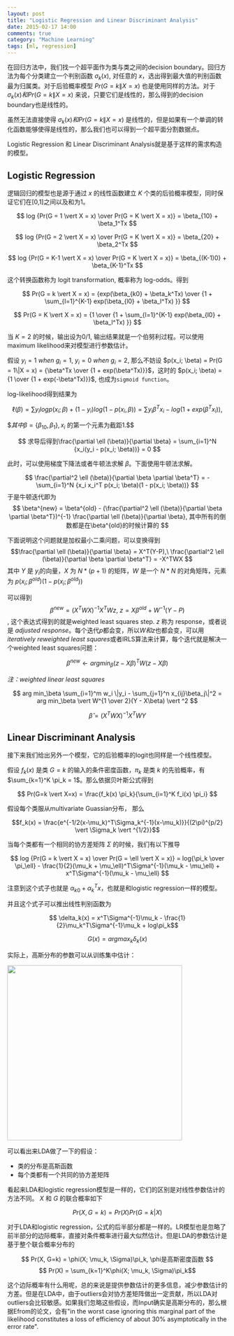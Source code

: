 ```yaml
---
layout: post
title: "Logistic Regression and Linear Discriminant Analysis"
date: 2015-02-17 14:00
comments: true
category: "Machine Learning"
tags: [ml, regression]
---
```


在回归方法中，我们找一个超平面作为类与类之间的decision boundary。回归方法为每个分类建立一个判别函数 $\sigma_k (x)$, 对任意的 $x$，选出得到最大值的判别函数最为归属类。对于后验概率模型 $Pr(G = k\|X = x)$ 也是使用同样的方法。对于$\sigma_k (x) 和 Pr(G = k\|X = x)$ 来说，只要它们是线性的，那么得到的decision boundary也是线性的。

虽然无法直接使得 $\sigma_k (x) 和 Pr(G = k\|X = x)$ 是线性的，但是如果有一个单调的转化函数能够使得是线性的，那么我们也可以得到一个超平面分割数据点。

Logistic Regression 和 Linear Discriminant Analysis就是基于这样的需求构造的模型。

<!--more-->

## Logistic Regression

逻辑回归的模型也是源于通过 $x$ 的线性函数建立 $K$ 个类的后验概率模型，同时保证它们在[0,1]之间以及和为1。

$$ log {Pr(G = 1 \vert X = x) \over Pr(G = K \vert X = x)} = \beta_{10} + \beta_1^Tx $$

$$ log {Pr(G = 2 \vert X = x) \over Pr(G = K \vert X = x)} = \beta_{20} + \beta_2^Tx $$

$$ log {Pr(G = K-1 \vert X = x) \over Pr(G = K \vert X = x)} = \beta_{(K-1)0} + \beta_{K-1}^Tx $$

这个转换函数称为 logit transformation, 概率称为 log-odds。得到

$$ Pr(G = k \vert X = x) = {exp(\beta_{k0} + \beta_k^Tx) \over {1 + \sum_{l=1}^{K-1} exp(\beta_{l0} + \beta_l^Tx) }} $$

$$ Pr(G = K \vert X = x) = {1 \over {1 + \sum_{l=1}^{K-1} exp(\beta_{l0} + \beta_l^Tx) }} $$

当 $K=2$ 的时候，输出设为0/1, 输出结果就是一个伯努利过程。可以使用maximum likelihood来对模型进行参数估计。

假设 $y_i = 1\ when\ g_i = 1,\ y_i = 0\ when\ g_i = 2$, 那么不妨设 $p(x_i; \beta) = Pr(G = 1\|X = x) = {\beta^Tx \over {1 + exp(\beta^Tx)}}$，这时的 $p(x_i; \beta) = {1 \over {1 + exp(-\beta^Tx)}}$, 也成为`sigmoid function`。

log-likelihood得到结果为

$$ \ell(\beta) = \sum {y_i log p(x_i; \beta) + (1 - y_i)log(1-p(x_i, \beta))} 
        = \sum {y_i\beta^Tx_i - log(1 + exp(\beta^Tx_i))}, $$
        
$$其中\beta = \{\beta_{10}, \beta_1\}, x_i$ 的第一个元素为截距1.$$

$$ 求导后得到\frac{\partial \ell (\beta)}{\partial \beta} = \sum_{i=1}^N {x_i(y_i - p(x_i; \beta))} = 0 $$

此时，可以使用梯度下降法或者牛顿法求解 $\beta$。下面使用牛顿法求解。

$$ \frac{\partial^2 \ell (\beta)}{\partial \beta \partial \beta^T} = 
    - \sum_{i=1}^N  {x_i x_i^T p(x_i; \beta)(1 - p(x_i; \beta))} $$
于是牛顿迭代即为
$$ \beta^{new} = \beta^{old} - (\frac{\partial^2 \ell (\beta)}{\partial \beta \partial \beta^T})^{-1} \frac{\partial \ell (\beta)}{\partial \beta}, 其中所有的倒数都是在\beta^{old}的时候计算的 $$

下面说明这个问题就是加权最小二乘问题，可以变换得到
$$\frac{\partial \ell (\beta)}{\partial \beta} = X^T(Y-P),\ \frac{\partial^2 \ell (\beta)}{\partial \beta \partial \beta^T} = -X^TWX $$
其中 $Y$ 是 $y_i$的向量，$X$ 为 $N * (p+1)$ 的矩阵，$W$ 是一个 $N*N$ 的对角矩阵，元素为 $p(x_i; \beta^{old})(1 - p(x_i; \beta^{old}))$

可以得到 $$\beta^{new} = (X^TWX)^{-1}X^TWz,\ z = X\beta^{old} + W^{-1}(Y-P)$$, 这个表达式得到的就是weighted least squares step. $z$ 称为 response，或者说是 *adjusted response*。每个迭代$p$都会变，所以$W 和 z$也都会变，可以用*iteratively reweighted least squares*或者IRLS算法来计算，每个迭代就是解决一个weighted least squares问题：

$$\beta^{new} \gets arg min_\beta (z - X\beta)^TW(z - X\beta)$$

*注：weighted linear least squares*

$$ arg min_\beta \sum_{i=1}^m w_i \|y_i - \sum_{j=1}^n x_{ij}\beta_j\|^2 = arg min_\beta \vert W^{1 \over 2}(Y - X\beta) \vert ^2 $$

$$ \hat{\beta} = (X^TWX)^{-1}X^TWY $$

## Linear Discriminant Analysis

接下来我们给出另外一个模型，它的后验概率的logit也同样是一个线性模型。

假设 $f_k(x)$ 是类 $G=k$ 的输入的条件密度函数，$\pi_k$ 是类 $k$ 的先验概率，有 $\sum_{k=1}^K \pi_k = 1$。那么依据贝叶斯公式得到

$$ Pr(G=k \vert X=x) = \frac{f_k(x) \pi_k}{\sum_{i=1}^K f_i(x) \pi_i} $$

假设每个类服从multivariate Guassian分布， 那么

$$f_k(x) = \frac{e^{-1/2(x-\mu_k)^T\Sigma_k^{-1}(x-\mu_k)}}{(2\pi)^{p/2} \vert \Sigma_k \vert ^{1/2}}$$ 

当每个类都有一个相同的协方差矩阵 $\Sigma$ 的时候，我们有以下推导

$$ log {Pr(G = k \vert X = x) \over Pr(G = \ell \vert X = x)} = log{\pi_k \over \pi_\ell} - \frac{1}{2}(\mu_k + \mu_\ell)^T\Sigma^{-1}(\mu_k - \mu_\ell) + x^T\Sigma^{-1}(\mu_k - \mu_\ell) $$

注意到这个式子也就是 $\alpha_{k0} + \alpha_k^Tx$，也就是和logistic regression一样的模型。

并且这个式子可以推出线性判别函数为 

$$ \delta_k(x) = x^T\Sigma^{-1}\mu_k - \frac{1}{2}\mu_k^T\Sigma^{-1}\mu_k + log\pi_k$$

$$ G(x) = argmax_k \delta_k(x) $$

实际上，高斯分布的参数可以从训练集中估计：

<img src="http://7xqfqs.com1.z0.glb.clouddn.com/16-2-16/18265816.jpg" width = "400px"/>

可以看出来LDA做了一下的假设：

* 类的分布是高斯函数
* 每个类都有一个共同的协方差矩阵

看起来LDA和logistic regression模型是一样的，它们的区别是对线性参数估计的方法不同。
$X$ 和 $G$ 的联合概率如下

$$ Pr(X, G=k) = Pr(X)Pr(G=k \vert X) $$

对于LDA和logistic regression，公式的后半部分都是一样的。LR模型也是忽略了前半部分的边际概率，直接对条件概率进行最大似然估计。但是LDA的参数估计是基于整个联合概率分布的

$$ Pr(X, G=k) = \phi(X; \mu_k, \Sigma)\pi_k, \phi是高斯密度函数 $$
$$ Pr(X) = \sum_{k=1}^K\phi(X; \mu_k, \Sigma)\pi_k$$

这个边际概率有什么用呢，总的来说是提供参数估计的更多信息，减少参数估计的方差。但是在LDA中，由于outliers会对协方差矩阵做出一定贡献，所以LDA对outliers会比较敏感。如果我们忽略这些假设，而Input确实是高斯分布的，那么根据Efrom的论文，会有"in the worst case ignoring this marginal part of the likelihood constitutes a loss of efficiency of about 30% asymptotically in the error rate".


